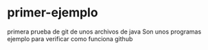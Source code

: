 # primer-ejemplo
primera prueba de git de unos archivos de java
Son unos programas ejemplo para verificar como funciona github
